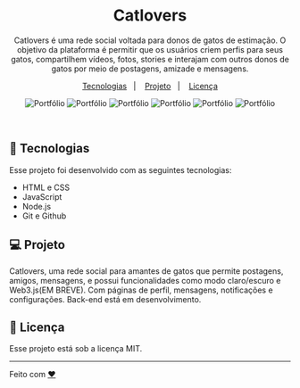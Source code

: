<h1 align="center"> Catlovers  </h1>

<p align="center">
Catlovers é uma rede social voltada para donos de gatos de estimação. O objetivo da plataforma é permitir que os usuários criem perfis para seus gatos, compartilhem vídeos, fotos, stories e interajam com outros donos de gatos por meio de postagens, amizade e mensagens. 
</p>

<p align="center">
  <a href="#-teologias">Tecnologias</a>&nbsp;&nbsp;&nbsp;|&nbsp;&nbsp;&nbsp;
  <a href="#-projeto">Projeto</a>&nbsp;&nbsp;&nbsp;|&nbsp;&nbsp;&nbsp;
  <a href="#memo-licença">Licença</a>
</p>

<p align="center">
  <img alt="Portfólio" src="/assets/index-browser.png">
  <img alt="Portfólio" src="/assets/feed-browser.png">
  <img alt="Portfólio" src="/assets/index-response.png">
  <img alt="Portfólio" src="/assets/feed-response.png">
  <img alt="Portfólio" src="/assets/index-smp.png">
  <img alt="Portfólio" src="/assets/feed-smp1.png">
  
  
</p>

<br>

## 🚀 Tecnologias

Esse projeto foi desenvolvido com as seguintes tecnologias:

- HTML e CSS
- JavaScript
- Node.js
- Git e Github


## 💻 Projeto

Catlovers, uma rede social para amantes de gatos que permite postagens, amigos, mensagens, e possui funcionalidades como modo claro/escuro e Web3.js(EM BREVE).
Com páginas de perfil, mensagens, notificações e configurações.
Back-end está em desenvolvimento.

## :memo: Licença

Esse projeto está sob a licença MIT.

---

Feito com  [♥](https://www.linkedin.com/in/osnigilbertojunior/)

